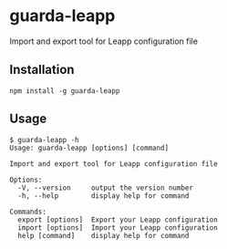 # guarda-leapp
Import and export tool for Leapp configuration file

## Installation

```shell
npm install -g guarda-leapp
```

## Usage
```shell
$ guarda-leapp -h
Usage: guarda-leapp [options] [command]

Import and export tool for Leapp configuration file

Options:
  -V, --version     output the version number
  -h, --help        display help for command

Commands:
  export [options]  Export your Leapp configuration
  import [options]  Import your Leapp configuration
  help [command]    display help for command
```
